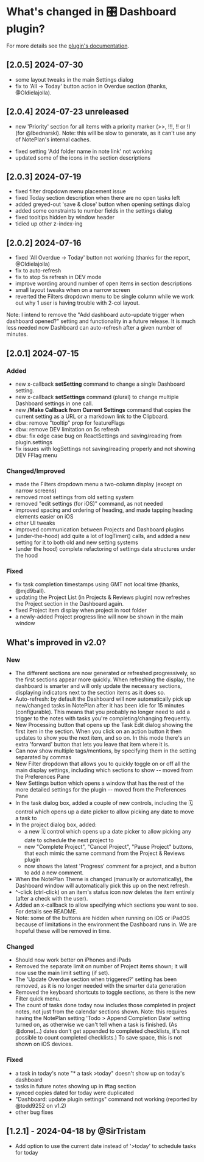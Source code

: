 # What's changed in 🎛 Dashboard plugin?
For more details see the [plugin's documentation](https://github.com/NotePlan/plugins/tree/main/jgclark.Dashboard/).

<!-- ## Placeholder for 2.1.0
- TODO: new 'Notes' section ...
- TODO: add active links to section titles in description area -->

## [2.0.5] 2024-07-30
- some layout tweaks in the main Settings dialog
- fix to 'All -> Today' button action in Overdue section (thanks, @Oldielajolla).

## [2.0.4] 2024-07-23 unreleased
- new 'Priority' section for all items with a priority marker (>>, !!!, !! or !) (for @lbednarski). Note: this will be slow to generate, as it can't use any of NotePlan's internal caches.
<!-- Note: I'm not sure that deduping between sections is working as it should -->
- fixed setting 'Add folder name in note link' not working
- updated some of the icons in the section descriptions

## [2.0.3] 2024-07-19
- fixed filter dropdown menu placement issue
- fixed Today section description when there are no open tasks left
- added greyed-out 'save & close' button when opening settings dialog
- added some constraints to number fields in the settings dialog
- fixed tooltips hidden by window header
- tidied up other z-index-ing

## [2.0.2] 2024-07-16
- fixed 'All Overdue → Today' button not working (thanks for the report, @Oldielajolla)
- fix to auto-refresh
- fix to stop 5s refresh in DEV mode
- improve wording around number of open items in section descriptions
- small layout tweaks when on a narrow screen
- reverted the Filters dropdown menu to be single column while we work out why 1 user is having trouble with 2-col layout.

Note: I intend to remove the "Add dashboard auto-update trigger when dashboard opened?" setting and functionality in a future release. It is much less needed now Dashboard can auto-refresh after a given number of minutes.

## [2.0.1] 2024-07-15
### Added
- new x-callback **setSetting** command to change a single Dashboard setting.
- new x-callback **setSettings** command (plural) to change multiple Dashboard settings in one call.
- new **/Make Callback from Current Settings** command that copies the current setting as a URL or a markdown link to the Clipboard.
- dbw: remove "tooltip" prop for featureFlags
- dbw: remove DEV limitation on 5s refresh
- dbw: fix edge case bug on ReactSettings and saving/reading from plugin.settings
- fix issues with logSettings not saving/reading properly and not showing DEV FFlag menu

### Changed/Improved
- made the Filters dropdown menu a two-column display (except on narrow screens)
- removed most settings from old setting system
- removed "edit settings (for iOS)" command, as not needed
- improved spacing and ordering of heading, and made tapping heading elements easier on iOS
- other UI tweaks
- improved communication between Projects and Dashboard plugins
- (under-the-hood) add quite a lot of logTimer() calls, and added a new setting for it to both old and new setting systems
- (under the hood) complete refactoring of settings data structures under the hood

### Fixed
- fix task completion timestamps using GMT not local time (thanks, @mjd9ball).
- updating the Project List (in Projects & Reviews plugin) now refreshes the Project section in the Dashboard again.
- fixed Project item display when project in root folder
- a newly-added Project progress line will now be shown in the main window

## What's improved in v2.0?
### New
- The different sections are now generated or refreshed progressively, so the first sections appear more quickly. When refreshing the display, the dashboard is smarter and will only update the necessary sections, displaying indicators next to the section items as it does so.
- Auto-refresh: by default the Dashboard will now automatically pick up new/changed tasks in NotePlan after it has been idle for 15 minutes (configurable). This means that you probably no longer need to add a trigger to the notes with tasks you're completing/changing frequently.
- New Processing button that opens up the Task Edit dialog showing the first item in the section. When you click on an action button it then updates to show you the next item, and so on. In this mode there's an extra 'forward' button that lets you leave that item where it is.
- Can now show multiple tags/mentions, by specifying them in the setting separated by commas
- New Filter dropdown that allows you to quickly toggle on or off all the main display settings, including which sections to show -- moved from the Preferences Pane
- New Settings button which opens a window that has the rest of the more detailed settings for the plugin -- moved from the Preferences Pane
- In the task dialog box, added a couple of new controls, including the 🗓️ control which opens up a date picker to allow picking any date to move a task to
- In the project dialog box, added:
  - a new 🗓️ control which opens up a date picker to allow picking any date to schedule the next project to
  - new "Complete Project", "Cancel Project", "Pause Project" buttons, that each mimic the same command from the Project & Reviews plugin
  - now shows the latest 'Progress' comment for a project, and a button to add a new comment.
- When the NotePlan Theme is changed (manually or automatically), the Dashboard window will automatically pick this up on the next refresh.
- ^-click (ctrl-click) on an item's status icon now deletes the item entirely (after a check with the user).
- Added an x-callback to allow specifying which sections you want to see. For details see README.
- Note: some of the buttons are hidden when running on iOS or iPadOS because of limitations in the environment the Dashboard runs in. We are hopeful these will be removed in time.

### Changed
- Should now work better on iPhones and iPads
- Removed the separate limit on number of Project items shown; it will now use the main limit setting (if set).
- The 'Update Overdue section when triggered?' setting has been removed, as it is no longer needed with the smarter data generation
- Removed the keyboard shortcuts to toggle sections, as there is the new Filter quick menu.
- The count of tasks done today now includes those completed in project notes, not just from the calendar sections shown. Note: this requires having the NotePlan setting 'Todo > Append Completion Date' setting turned on, as otherwise we can't tell when a task is finished. (As @done(...) dates don't get appended to completed checklists, it's not possible to count completed checklists.) To save space, this is not shown on iOS devices.

### Fixed
- a task in today's note "* a task >today" doesn't show up on today's dashboard
- tasks in future notes showing up in #tag section
- synced copies dated for today were duplicated
- "Dashboard: update plugin settings" command not working (reported by @todd9252 on v1.2)
- other bug fixes
<!--
## [2.0.0.b17] 2024-07-02
- dbw: fix to have window darkened under dialog boxes
- jgc/dbw: fix to main status icon positioning
- jgc: polishing the button sizing and layout in dialogs
- jgc: fix to positioning of project dialog now that it's grown
- jgc: fixed edge case in Thingies theme that rendered buttons with the wrong font
- jgc: tweaked icon layout slightly (but needs @dbw help to deal with tooltip component)
- jgc: made UI text singular not plural when needed
- jgc: updates to demo data before taking screenshots

## [2.0.0.b16] 2024-06-29
- jgc: fix to moving tasks with no children between dates (oops)
- jgc: extended @done tasks counts to cover all project notes as well.

## [2.0.0.b15] 2024-06-28
- jgc: fix to child tasks not getting moved with their parent
- jgc: basic counts of @done tasks re-introduced, covering just tasks in calendar notes. Note: requires having the NotePlan setting 'Todo > Append Completion Date' setting turned on, as otherwise we can't tell when a task is finished. (As @done(...) dates don't get appended to completed checklists, its not possible to count completed checklists.) To save space, this is not shown on iOS devices.
- jgc: remove '(React)' from window title before doing documentation + video

## [2.0.0.b14] 2024-06-25
- jgc: added latest progress text to the Project dialog box, plus a new button to add new progress text
- jgc: removed separate limit on number of project items to be shown: it will now use the main limit setting (if set)
- jgc: also hide the "Project" row buttons in the Project Dialog on mobile
- jgc: improve 'narrow' layout of section info
- jgc: fix to useSectionSortAndFilter not using maxTasksToShowInSection setting
- jgc: change to project handling: when writing completed and cancelled project summaries to the yearly note, it now puts them as simple list items, not tasks, to avoid a conflict with a Tidy Plugin command.
- jgc: fix colour of CalendarPicker and Filter applied icons
- dbw: Override recent changes to .PCButton which affect the Settings Dialog
- dbw: fixes to Settings Dialog CSS on iOS
- dbw: remove the automatic refresh on all filter dropdown settings

## [2.0.0.b13] 2024-06-23
- dbw: fix the infinite loop when dashboard theme is set (thanks, @georgec)

## [2.0.0.b12] 2024-06-22
- dbw: hide the "move to" button in the Task Dialog on mobile

## [2.0.0.b11] 2024-06-22
- dbw: work-around iPad/iPhone limitations in plugin-React communications on mobile
- dbw: hide CommandBar buttons which won't work on mobile
- dbw: allow the overdue->today and other -> today buttons
- dbw: add CSS to move settings buttons away from NP sheet X close button
- dbw: rewrite timeAgo text & hard refresh text to make it more efficient space-wise for mobile

## [2.0.0.b10] 2024-06-22
- dbw: add x-callback support
- jgc: polish look and positioning of buttons
- jgc: fix to 'new review interval' date handling
- jgc: avoid 'You are running this on an async thread' warnings.
- jgc: fix wrong background colour on project completion rings
- jgc: fix "Dashboard: update plugin settings" command not working
- jgc: fix clicking project dialog title not opening note
- jgc: fix to annoying logging problem
- jgc: fix to setting newTaskSectionHeadingLevel not being used
- jgc: fix to edge case with Review plugin's getNextNoteToReview()
- jgc: fix "Dashboard: update plugin settings" command not working (reported by @todd9252 on v1.2)
- dbw: hide IP button if there is only one item
- dbw: fix bug in hideDuplicates and overdues
- dbw: fix priority marker hiding
- dbw: fix incorrectly labeled modifier tooltips on statusIcon

## [2.0.0.b9] 2024-06-19
- jgc: added Project Complete, Cancel and Pause buttons to the edit dialog
- jgc: added 'New Review Interval' button to the edit dialog
- jgc: added little project completion indicator at the start of a Project line item
- jgc: added current Project progress line (if available) to the Project line item
- jgc: updated theming to use NP's sidebar colouring for the 'sidebar' elements of the Dashboard window
- dbw: add check for Dashboard Theme setting change
- dbw: remove blue outline on focus
- dbw: move logLevel to settings (you don't need to set it in NP plugin pane settings)

## [2.0.0.b8] 2024-06-14
- jgc: improved some section refreshes after adding items, toggling items
- jgc: add log warnings in Theme generation code if missing ["flagged-1", "flagged-2", "flagged-3", "working-on"] keys (thx @dbw)
- jgc: fix to changing dates on tasks in project notes (thx @GeorgeC)
- jgc: fix for 'getRelativeDate' errors in logs
- jgc: fixed regression on Refreshing spinner

## [2.0.0.b7] 2024-06-13
- jgc: fix to clicking edit/dialog button for Project items (thx @GeorgeC)
- jgc: added missing click handler for Project item titles (thx @GeorgeC)

## [2.0.0.b6] (and other dot releases prior...lots of iterative testing required) 
- Added settings automigration from original Dashboard

## [2.0.0.b2] 2024-06-11
- jgc: following @aaronpoweruser suggestion that an item with ">today" should have that removed when completing it, to align with how NP reference section works.
- jgc: fix bug that today items with ">today" would be shown truncated
- jgc: added tests to more scheduled date handling functions
- dbw: fix for notes that don't exist

## [2.0.0.b1] 2024-06-11
- dbw: add first-time settings migration saving
- dbw: fix bug where StatusIcon tooltips were visible when dialog was open

## [2.0.0.a34] 2024-06-06
- jgc: added marker after an item to show if it has child/children items
- dbw: added filter setting (includeScheduledDates) to hide >scheduled dates which were a lot of clutter when you use scheduling mode
- dbw: added filter setting (hidePriorityMarkers) to hide priority markers (assumes you can see priorities in color)
- dbw: fixed bug/discrepancy where >> was sometimes priority 5 and sometimes priority 4 (always 4 now)
- dbw: add first-time settings migration saving
- dbw: fix bug where StatusIcon tooltips were visible when dialog was open
- dbw: add ability to open note (e.g. tomorrow or week) by clicking the section header

## [2.0.0.a33] 2024-06-04
- jgc: (now that NP r1208 is out) changed alt-click to ctrl-click, as that's what @dbw was after originally
- jgc: moved 5 true/false settings from dashboardSettings to dashboardFilters
- jgc: fixed move date buttons so +1d, +1w etc. are relative to today, not the date of the note they are currently in
- dbw: improve modifier keys filtering functions
- dbw: add kbd modifers to the open note links so they open in a new window or splitview
- dbw: added normal tooltips to the filter settings that have a "description" set in the field definition
- dbw: fixed bug where rollover on file link could still be seen when dialog was up (mouse position bleeding through) -- there is yet another one to solve with the StatusIcon
- dbw: fixed bug where #tagged items in a regular note that were scheduled for the future would show up. Now they don't

## [2.0.0.a32] 2024-06-02
- fix reschedule date using dialog
- removed 'updateOverdueOnTrigger' setting, as I think it is not needed now we have smarter data generation strategies
- alt-click on an item's status icon now deletes the item entirely (after a check with the user).
- improved Plugin description
- dbw: fixed refresh button scroll issue
- dbw: Changed autorefresh settings to a single field 
- dbw: Created a trap for computer sleep and refresh intervals piling up

## [2.0.0.a31] @dbw 2024-06-01
- fix sort on the Today sections so that the one with the buttons is on top
- remove FFlag on autoRefresh, and add setting for autoRefresh (but turned it off when you are in DEV mode)
- refine/tighten up refreshTimer
- call refresh timer [5s] after a dialog button was pressed - just to make sure there are no unrefreshed changes
- make it possible to call a refresh timer after a CommandButton press (though for the moment this is turned off because many of these buttons could take user input and therefore a long time to happen)
- therefore created a way to call refresh timer [5s] from the plugin side after the command finishes (see Architecture notes)
- added this action START_DELAYED_REFRESH_TIMER to all the moveClickHandlers functions (I'm sure there are others that need it that we will figure out over time)
- removed duplicates of synced lines that may be in different notes so they were sneaking through
- added new function to dateTime called filenameIsInFuture which functions like your includesScheduledFutureDate but to be used for tasks just sitting in future notes
- used it to fix the bug where #tag sections were showing tasks in future notes
- fix IP dialog close bug (IP not stopping)

## [2.0.0.a30] 2024-05-31
- added 'move' (rather than 'reschedule') functionality back in
- finished wiring up the date picker in TaskDialog and ProjectDialog to do 'move' or 'reschedule' accordingly
- stopped IP button from being shown for Projects section
- updated display of referenced section names: now start with '>'
- updated settings CSS to use values from the theme, and to make it look more like the main NP preferences dialog
- to help browser debugging, updated getInitialDataForReactWindow() to change the way initial load works, and document what's going on. (Also rename FFlag_ForceInitialLoad to FFlag_ForceInitialLoadForBrowserDebugging.)
- changed section.ID from number to string throughout (to reduce flow errors)
- dbw: fix mixHexColors per jgclark recommendation
- dbw: add >> to priority calculation in sorting.js so it's priority 5

## [2.0.0.a29] @dbw 2024-05-30
- Fixed bug in doUpdateTaskDate (for +1d etc) that was causing it to not update react JSON (doUpdateTaskDate was not passing updatedParagraph)
- Realized this would cause another bug that Reviews would not be passing updatedParagraph either. So fixed this. Reviews are now removed when you click "Review Complete"
- Added a Projects section refresh after handling a review - do you will always have 6 (unless you don't have)
- Put in note re: setSpecificDate -- jgclark needs to update the doSetSpecificDate() function to do the right thing with reviews
- Fixed some bugs with duplicates with multiple sections with the same sectionCode

## [2.0.0.a28] @jgc, @dbw 2024-05-28
- now forces a window reload on theme change
- fix some of the header layout (Components and CSS) so that buttons can be added removed with relative impunity
- fixed positioning of dialogs which could get hidden under the floating header
- 'move to note' dialog button now works again (though handler needs extending slightly)
- updated demoData to suit latest data types
- removed 3 superseded code files
- removed 2 settings from getSettings that are now handled elsewhere
- removed about 15 plugin commands from plugin.json, as we have moved the command triggering to internal calls
- dbw: Added hard refresh button. Not doing any styling for now, so it pushes over the filters
- dbw: fix bugs where arrow dates were not showing up in dashboard. there were two bugs, and extended a helper (includesScheduledFutureDate) to look forward from a date passed to it (not always today).
- dbw: fix refresh after move to today (turned it into an incremental refresh of all sections, which seems to work)
- dbw: interactiveProcessing: add indicator of where you are in the list
- dbw: remove rescheduleOrMove which was similarly named but confusing/not used
- dbw: fixed feature flags not saving
- dbw: fixed settings panel values sometimes not saving (still some clean-up to do)
- dbw: improved sharedSettings initialization (made it happen earlier)
- dbw: fixed errant reloads at launch

## [2.0.0.a27] 2024-05-27
- restored the 'show referenced data in separate section' again when generating data
- window dimensions are saved again between refreshes
- note to DBW: I have moved some of the 'force' logic to getAllSectionsData, which is I think where it needs to be as that's used on initialLoad. I have left it in getSomeSectionsData as well, though I think it could be removed.
- dbw: added windowReload clickHandler to force full window reload when the refresh button is clicked and you have loggingLevel set to "DEV"
- dbw: moved settings to dialog to mirror NP per @jgclark suggestion
- dbw: remove shared/reactSettings logging on init
- dbw: turn on checklist filtering in ItemGrid to make filtering immediate while refresh happens in background
- dbw: fix bug in demo dashboard refresh forgetting demoMode
- dbw: fix a couple of type paste errors in demo data
- dbw: added fflag limit overdues to last 2w for @jgclark

## [2.0.0.a26] 2024-05-24
- fixed only having a partial refresh following bulk moves: cause was the reverse of the usual stale-data problem, when reading from Editor
- fixing dark mode CSS for new Settings dropdown
- set more natural widths for the various dropdown menus
- WIP moved "Show referenced items in separate section?" from setting to toggles dropdown -- but it's not yet making an effect. Note: I don't understand the settings system completely now, so don't know what's wrong.

- dbw: Started Architecture/How Stuff Works Notes
- dbw: fixed z-index bugs which caused floating issues
- dbw: WIP interactive processing loop for all sections (fflag)

## [2.0.0.a25] @dwertheimer
- added Feature Flags
- initial Settings dropdown for testing
- initial Autorefresh for testing
- Moved some hooks around
- Created resize watcher custom hook
- Fixed bug: tags not showing up after new settings added
- Added multiple tags, separated by commas
- Add force full initial load feature flag so browser debugging can have all sections
- bug fix: dialog title bar click
- clean up ItemGrid -> custom hook useInteractiveProcessing
- overdue processing: WIP

## [2.0.0.a24] @jgc
- when a trigger notices a change to one of the relevant calendar notes (typically the 'Today' note), it only updates the relevant section
- Fix only partial window update after 'move' buttons clicked. **Note to @DBW**: the issue was processActionOnReturn() caring too much about data.item.para.filename. It now doesn't. Is that likely to be a problem?
- fixed scheduleAllYesterdayOpenToToday() and scheduleAllTodayOpenToTomorrow() not moving referenced tasks
- Get scheduleAllOverdue... working with TParas again. **@DBW: please test**
- moved constant definitions from types.js to new constants.js file
- dbw: Fix switches not working
- dbw: Set interval to fire immediately when lastFullRefresh changes
- dbw: change/fix positioning dialogs to use @jgclark's algorithm
- dbw: Insert <IdleTimer> for testing


## [2.0.0.a23] @dbw
- fixed bug in overdues not respecting ignoreFolders on refresh
- fixed top-alignment spacing for calendar picker
- changed project dialog to have one month calendar picker so that it fits in the smaller dialog
- fixed the #home not showing up if it was off on load
- added incrementallyRefreshSections to load all sections (other than Today) on first load
- Fix date handling to match @jgclark recent changes
- Add CHANGE_THEME code to change the styles when your Editor theme changes. But for HTML reasons, it doesn't show. Hoping @jgclark can figure out why.
- Removed sharedSettings writing on initial load
- Fix header disappeared
- Fix timeAgo - @jgclark I had to turn the frequency of the check back up. It's no big deal at 1s check.

## [2.0.0.a22] @jgc
- completed layout in Project dialog (apart from CalendarPicker)
- tweaked display in Task dialog (apart from CalendarPicker)
- fixed time ago in Header

## [2.0.0.a21] @dbw
- got click actions to work from the new StatusIcon on the ItemDialog
- doCancelTask & doCancelChecklist were not deleting the line properly because they were not passing {updatedParagraph} so it could be deleted. Fixed this.
- Fixed ❗️ERROR❗️ processActionOnReturn :: undefined
- Got Projects dialog to display (fields are not set and it's not centered in the window...you may need to scroll up/down to find it)

## [2.0.0.a20] @jgc
- Added circle/square back into task dialog box display -- but actions from it not checked
- Updated project dialog box to match the task dialog -- but have failed to get it to run

## [2.0.0.a19] @dbw
- Fix tooltips that said add new task for checklists
- Remove several JS files
- Remove bugs caused by sending "updatedPara" rather than "updatedParagraph"
- Verify and cross off a lot of todos

## [2.0.0.a18] @jgc/@dbw
- got most of "All Today -> Tomorrow" operation working
- got most of "All Yesterday -> Today" operation working
- got most of "All Overdue -> Today" operation working
- added refresh spinners for the 3 new "move" buttons
- fixed background colour of dropdown menu (wrong in dark mode)
- fixed Overdue section description
- make the ignoreChecklist setting work properly
- all the UI switches are saved and can potentially refresh the interface.

## [2.0.0.a17] @jgc
- added 'onEditorWillSave' trigger
- stopped dashboard refresh getting focus when started by a trigger
- hooked up add task and add checklist buttons (but race condition persists, despite updateCache)
 
## [2.0.0.a16] @dwertheimer
- Changed StatusIcon to output a <span> rather than a <div> per your note in Discord
- Implemented the sectionItem generation function and refactored the dupe code getSectionItemObject()
- You wrote: "please turn off "Root: type: SET_DATA payload" logging", what's weird is that it's already off. I removed virtually all logging in Root and re-released np.Shared. I would suggest you delete your np.Shared folder and re-download it. You should be seeing np.Shared 0.5.10 
- You wrote "dataGeneration::copyUpdatedSectionItemData() appears to be doing the wrong thing for toggleType...". I made a bunch of changes to make the updating on the back end more resilient and the rendering on the front-end better also
- UPDATE_LINE_IN_JSON: Now all the paragraph details, including priority and rawContent etc are updated after a change to the para. Have a look at updateReactWindowFromLineChange() -- and hopefully fix the Flow issue there
- Added a useEffect to the StatusIcon component to watch for external changes to the icon's status -- even when the JSON was updated underneath, the fa-icon class wasn't changing. Now it is.
- Added visual feedback for REFRESH_ALL_CALENDAR_SECTIONS, refreshing sections sequentially
- You wrote: figure out why CommandButton isn't working as expected - I got it to send the messages. You just need to do the back-end clickHandlers. The data payload looks like this: `{actionType: addTask|addChecklist etc., toFilename:xxxxx}`. I used actionFunctionParam because that's what it was called before but you may instead want to use one of the existing MessageObject fields, e.g. "toFilename" 

## [2.0.0.a15] @jgclark
- added logic to task dialog for conditional display of 'cancel' and 'toggle type' buttons
- more clean up of types and previous HTML data passing mechanism
- partially fixed toggleType button (though see below)
- turned off logging in Section component
- reverted recent dialog layout and CSS; this involved turning off the new StatusIcon in the dialog
- fixed CSS for CalendarPicker to work in dark mode, and look a bit nicer. More to do.
- restored size of icon circle and square from before ~a6
- fixed 'add' buttons getting very wide on <500px
- failed to fix why CommandButton aren't doing anything

**TODO(dbw):**
- please turn off "Root: type: SET_DATA payload" logging
- figure out why dataGeneration::copyUpdatedSectionItemData() appears to be doing the wrong thing for toggleType when called by pluginToHTMLBridge::updateReactWindowFromLineChange().  Logging shows that "new JSON item" is the same as "old JSON item"
- figure out why CommandButton isn't working as expected. I've had a go but failed. See more detailed comments and FIXME in the code.

## [2.0.0.a14] @dbw
- abstracted the status icon into its own component StatusIcon so it can be re-used
- fixed iphone settings not working
- fixed some css tweaks (Dialog still needs some styling refinements)
- fixed dropdown menu flashing open. needed to display:none and then display:block when it is open
- fixed some layout issues on the dialog menu
- removed w3.css because it was conflicting
- continued to clean up types and remove flow errors
- we need to test/fix/implement each of the clickActions

## [2.0.0.a13] @dbw
- Fixed the open note by title that broke in the refactor of actionType
- Fixed the broken note links to items that were not daily notes (e.g. weekly note links did not work) - was using a helper function getISODateStringFromYYYYMMDD(), but I changed it to use note.title
- Added a click on the title of the task dialog to open the underlying note
- Fix some types issues that were causing issues left over from the refactor
- Added content refreshing from server when dialog box is open (e.g. priority flip, content update, etc.) -- this turned out to be quite challenging :)
- Added some animation to the dialog opening/closing

## [2.0.0.a12] @dbw
- fixed some small things, but one big thing. conditional loading of data on load is back the way you wanted it. If you have the setting off, it doesn't pull the data on the initial load. if you then turn it on with a show* setting, it calls refreshSomeSections() and adds that section to the existing JSON. 

## [2.0.0.a11] @dbw
- fixed the React side of the bug that was keeping data from displaying
- fixed the bug on the data generation side that was keeping a lot of the data from generating
- added sharedData to plugin.json and to context, added reading/initializing/setting functions
- refactored all the reactSettings calls to be sharedData calls instead
- the specific settings should be added to TDashboardSettings in types
- ran around in circles trying to figure out why it was refreshing in an endless loop. then figured out that there was some old refresh dashboard code on a settings change, so every time i flipped one switch, it looped forever reloading reloading. i commented out the onSettingsUpdated refresh code.
- As of now, reactSettings is used only for things that are react-only (like dialogData which is used to open the dialog with certain info)
- sharedData holds all the values that you created/saved
- Both are stringified and saved to DataStore.settings in fields "sharedSettings" and "reactSettings". This way even reactSettings can persist (though currently it doesn't matter)

  "reactSettings" : "{\"lastChange\":\"_Saving\",\"dialogData\":{\"isOpen\":false,\"isTask\":true,\"details\":{}}}",

  "sharedSettings" : "{\"lastChange\":\"ignoreChecklistItems change\",\"ignoreChecklistItems\":true,\"showYesterdaySection\":true,\"showWeekSection\":false,\"showTagSection\":false,\"filterPriorityItems\":false,\"hideDuplicates\":false,\"showTomorrowSection\":false,\"showMonthSection\":true,\"showQuarterSection\":false,\"showOverdueSection\":true,\"showProjectSection\":false}",


## [2.0.0.a10] @jgc
- added shared::getCombinedSettings() function. **HELP: how to get sharedSettings into appContext, so it can be picked up in Section?**
- added all sections (except TD and COUNT) to the Dropdown menu. Note: These are now called e.g. showTodaySection not earlier e.g. show_today -- this is to align with existing naming in our setting.json files.
- fixed regression on spacing around icons in dialogs
- changed `item.sectionType` to `item.sectionCode` which is slightly more accurate

## [2.0.0.a9] @dbw
- NOTE: ADDED CALENDAR PICKER AND A ROLLUP CSS PLUGIN SO YOU WILL NEED TO PULL, `npm i` and RESTART THE BUILD/ROLLUP SCRIPTS
- Fixed the header CSS so it looks right again
- Added close X at top right instead of close button - can probably use some jgclark styling
- added cog and dropdown menu to hide UI switches
- implemented "hide duplicates" switch which keeps items under one heading (TAG first, then today, then others...)
- created show/hide button for each section in the sections object
- added reactSettings setting in plugin.json to keep track of your last UI settings. eventually will need to combine with plugin settings depending on what jgclark wants to do
- added calendar picker to the dialog box and implemented back end to reschedule a task to that date. Though leaving jgclark a note about doUpdateTaskDate()
- fixed flow errors for `onClick` in AddButtons 
- fixed the lastUpdated in Root (should not have been changed, as lastFullRefresh is only used in this plugin and Root is generic)


## [2.0.0-a8] @jgc + @dw
- Major update to data types, including introduction of TItemType, TProjectForDashboard, TControlStrings, TActionOnReturn, TActionType, and their introduction in almost all files
- Major refactoring of bridgeClickDashboardItem contents into separate do... functions in clickHandlers.js
- added ability to refresh specified sections (`getSomeSectionsData`) not just all of them (`getAllSectionsData`)
- JSON data items can now be deleted as well as updated
- fix to icon horizontal positioning in dialogs
- fix to some button icon positioning in dialogs
- in tasks dialog calendar notes' titles are now hyphenated
- fixed a bunch of other flow errors

## [2.0.0-a7] @dw
- Moved the first few clickHandlers from the massive pluginToHTMLBridge to a clickHandlers file. 
- Started to work on a standardized return object from the handlers so there is not a ton of repeated code in each handler (e.g. update the JSON, refresh, etc.). It's a WIP
- only doCompleteTask and doContentUpdate are using the new concept. I'm on the fence about it. Look forward to discussing.
- Added line at end of massive switch statement in router:
    if (result) await processActionOnReturn(result, data) // process all actions based on result of handler


## [2.0.0-a5] @dw
- Dialog: Got CompleteThen to work
- Dialog: Got Unschedule to work
- Dialog: Got Cancel to work
- Dialog: Wrote JS to position the dialog perfectly relative to click
- Dashboard css: bring header z-index up to float above all elements
- Major React Refactor: Break down ItemRow to be much more modular so that Projects and Tasks are not mixed together. 
- TaskItem is now much more readable and understandable and does not have the multiple if's and multiple return statements.
- NOTE: to that end, I try to keep my React Components to a single return statement (do any if's above in the code) so if you want to see what is rendering in a component, you jump to the bottom of the file and it's always right there
- New React Components: Task Item, Review Item, Tasks Filtered, NoTasks
- Created a generalized shared/singleton auto refresh timer that allows for refresh to be called for by any component with a debounce so that only the last request counts down and you don't get 5 refreshes if you quickly click 5 tasks.
- Cleaned up lots of Flow errors (still some more to go)

## [2.0.0-a4] @dw
- Refresh button now works, refreshing all content via JSON passing only :)
- Task Dialog: Updating text and clicking "update" refreshes JSON
- Single line update scaffolding is in place, but only text updates trigger it so far
- Note: single-line updates do not reset the "last updated" counter, because it feels to me like that should only reset when all the content is pulled anew. Let me know if you feel differently
- I added a 5s delayed auto refresh hack to try to get around the updateCache bug. After clicking any button on the dialog, the JSON data does a full refresh 5s later no matter what. We can get rid of this when the single-line refreshes on the plugin/server side are all implemented.
- I added a "refreshing" message when this happens so you know what's going on.

## [2.0.0-a3] @dw
- reactSettings is working. See Header component for how to import/read/set it. Still refreshing more often than I would like. Something we will address as an optimization down the road...The user won't see it. The logs are just noisy. Speaking of which, would be good if you could turn off some of the debug logging in the loop
- Dialogs have now been split and modularized. I have worked on the Tasks dialog as an example for you. Have not touched the Projects one other than splitting it out
- I have the notes opening when clicking on a task, and the command buttons from the dialogs working
- Dialog commands that have been tested/work: today, +1d, +1b, this week, +1w, +2w, this month, this qtr, move-to, priority up, priority down, toggle type, 
- Dialog commands that do not work and need your help: Cancel, Complete Then, Unschedule. 
[editing text -- this is a big one that i will figure out]

## [2.0.0-a3] @SirTristam 2024-04-30
- Correct date handling when rescheduling or moving tasks.
- Fix error using the 'All Today -> Tomorrow' button.

## [2.0.0-a2] @jgclark 2024-04-19
- ShowTimeAgo:
    - moved showTimeAgo from a free-standing JS to being part of the Header react component
    - moved file from requiredFiles to react/support)
    - removed the body onLoad that loads it -- now loads when the Header loads
    - removed it from preBodyScript
- Actions not working: You were correct. Had to find the one thing. The command we need to use to talk to the plugin from React is sendActionToPlugin(), but to have access to that command/function, we need to pull it out of the React context. So each component that needs to talk to the plugin should:
    a) import { useAppContext } from './AppContext.jsx'
    and then inside the component:
    b)  const { sendActionToPlugin } = useAppContext()
    c) then in any click handler you can call it like:
        `onClick={() => sendActionToPlugin('showNoteInEditor', dataObjectToPassToFunction)}`
    d) the catcher/router on the other side is in reactMain.js, onMessageFromHTMLView() where there is a 'case' statement for each command fires off a command. Since you already have a function for that, bridgeClickDashboardItem(), I just put a default routing in onMessageFromHTMLView() to send everything to your function
- The "Open this note in Editor" clicks now work, so you can follow the thread: ItemNoteLink > sendActionToPlugin >  onMessageFromHTMLView > 

- NOTE: there is a circular dependency which needs to be sorted out into a 3rd file perhaps. Did not have time to look at this. must sleep.

## [2.0.0-a1] @jgclark 2024-04-07
- Brought across demoDashboard.js to experiment with forming JSON to sent to React
-->

## [1.2.1] - 2024-04-18 by @SirTristam
- Add option to use the current date instead of '>today' to schedule tasks for today
